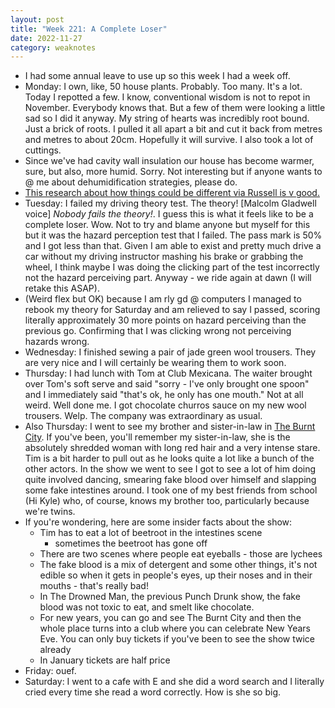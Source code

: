 ```yaml
---
layout: post
title: "Week 221: A Complete Loser"
date: 2022-11-27
category: weaknotes
---
```

* I had some annual leave to use up so this week I had a week off.
* Monday: I own, like, 50 house plants. Probably. Too many. It's a lot. Today I repotted a few. I know, conventional wisdom is not to repot in November. Everybody knows that. But a few of them were looking a little sad so I did it anyway. My string of hearts was incredibly root bound. Just a brick of roots. I pulled it all apart a bit and cut it back from metres and metres to about 20cm. Hopefully it will survive. I also took a lot of cuttings.
* Since we've had cavity wall insulation our house has become warmer, sure, but also, more humid. Sorry. Not interesting but if anyone wants to @ me about dehumidification strategies, please do.
* [This research about how things could be different via Russell is v good.](https://experimentalhistory.substack.com/p/things-could-be-better)
* Tuesday: I failed my driving theory test. The theory! [Malcolm Gladwell voice] _Nobody fails the theory!_. I guess this is what it feels like to be a complete loser. Wow. Not to try and blame anyone but myself for this but it was the hazard perception test that I failed. The pass mark is 50% and I got less than that. Given I am able to exist and pretty much drive a car without my driving instructor mashing his brake or grabbing the wheel, I think maybe I was doing the clicking part of the test incorrectly not the hazard perceiving part. Anyway - we ride again at dawn (I will retake this ASAP).
* (Weird flex but OK) because I am rly gd @ computers I managed to rebook my theory for Saturday and am relieved to say I passed, scoring literally approximately 30 more points on hazard perceiving than the previous go. Confirming that I was clicking wrong not perceiving hazards wrong.
* Wednesday: I finished sewing a pair of jade green wool trousers. They are very nice and I will certainly be wearing them to work soon.
* Thursday: I had lunch with Tom at Club Mexicana. The waiter brought over Tom's soft serve and said "sorry - I've only brought one spoon" and I immediately said "that's ok, he only has one mouth." Not at all weird. Well done me. I got chocolate churros sauce on my new wool trousers. Welp. The company was extraordinary as usual.
* Also Thursday: I went to see my brother and sister-in-law in [The Burnt City](https://onecartridgeplace.com/theburntcity/). If you've been, you'll remember my sister-in-law, she is the absolutely shredded woman with long red hair and a very intense stare. Tim is a bit harder to pull out as he looks quite a lot like a bunch of the other actors. In the show we went to see I got to see a lot of him doing quite involved dancing, smearing fake blood over himself and slapping some fake intestines around. I took one of my best friends from school (Hi Kyle) who, of course, knows my brother too, particularly because we're twins.
* If you're wondering, here are some insider facts about the show:
  * Tim has to eat a lot of beetroot in the intestines scene
    * sometimes the beetroot has gone off
  * There are two scenes where people eat eyeballs - those are lychees
  * The fake blood is a mix of detergent and some other things, it's not edible so when it gets in people's eyes, up their noses and in their mouths - that's really bad!
  * In The Drowned Man, the previous Punch Drunk show, the fake blood was not toxic to eat, and smelt like chocolate.
  * For new years, you can go and see The Burnt City and then the whole place turns into a club where you can celebrate New Years Eve. You can only buy tickets if you've been to see the show twice already
  * In January tickets are half price
* Friday: ouef.
* Saturday: I went to a cafe with E and she did a word search and I literally cried every time she read a word correctly. How is she so big.
